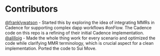 # Contributors

[@franklywatson](https://github.com/franklywatson) - Started this by exploring the idea of integrating MMRs in Cadence for supporting complex dapp workflows #onFlow. The Cadence code on this repo is a refining of their initial Cadence implementation.
[@alilloig](https://github.com/alilloig) - Made the whole thing work for every scenario and optimized the code while clarifying MMR terminology, which is crucial aspect for a clean implementation. Ported the code to Sui Move.